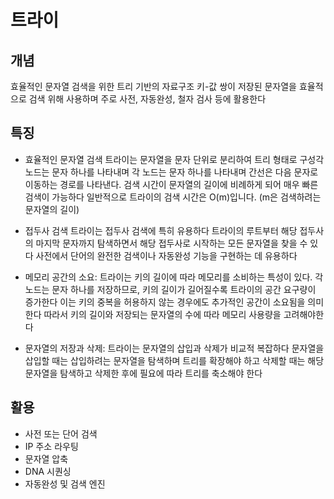 # 트라이

## 개념
효율적인 문자열 검색을 위한 트리 기반의 자료구조
키-값 쌍이 저장된 문자열을 효율적으로 검색 위해 사용하며 주로 사전, 자동완성, 철자 검사 등에 활용한다

## 특징
- 효율적인 문자열 검색
트라이는 문자열을 문자 단위로 분리하여 트리 형태로 구성각 노드는 문자 하나를 나타내며 각 노드는 문자 하나를 나타내며 간선은 다음 문자로 이동하는 경로를 나타낸다. 
검색 시간이 문자열의 길이에 비례하게 되어 매우 빠른 검색이 가능하다
일반적으로 트라이의 검색 시간은 O(m)입니다. (m은 검색하려는 문자열의 길이)

- 접두사 검색
트라이는 접두사 검색에 특히 유용하다
트라이의 루트부터 해당 접두사의 마지막 문자까지 탐색하면서 해당 접두사로 시작하는 모든 문자열을 찾을 수 있다 
사전에서 단어의 완전한 검색이나 자동완성 기능을 구현하는 데 유용하다

- 메모리 공간의 소요: 트라이는 키의 길이에 따라 메모리를 소비하는 특성이 있다. 
각 노드는 문자 하나를 저장하므로, 키의 길이가 길어질수록 트라이의 공간 요구량이 증가한다 
이는 키의 중복을 허용하지 않는 경우에도 추가적인 공간이 소요됨을 의미한다 
따라서 키의 길이와 저장되는 문자열의 수에 따라 메모리 사용량을 고려해야한다

- 문자열의 저장과 삭제: 
트라이는 문자열의 삽입과 삭제가 비교적 복잡하다
문자열을 삽입할 때는 삽입하려는 문자열을 탐색하며 트리를 확장해야 하고  삭제할 때는 해당 문자열을 탐색하고 삭제한 후에 필요에 따라 트리를 축소해야 한다

## 활용
- 사전 또는 단어 검색
- IP 주소 라우팅
- 문자열 압축
- DNA 시퀀싱
- 자동완성 및 검색 엔진
